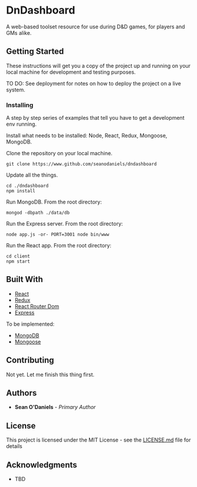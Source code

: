# DnDashboard

A web-based toolset resource for use during D&D games, for players and GMs alike.

## Getting Started

These instructions will get you a copy of the project up and running on your local machine for development and testing purposes.

TO DO: See deployment for notes on how to deploy the project on a live system.

### Installing

A step by step series of examples that tell you have to get a development env running.

Install what needs to be installed: Node, React, Redux, Mongoose, MongoDB.

Clone the repository on your local machine.

```
git clone https://www.github.com/seanodaniels/dndashboard
```

Update all the things.

```
cd ./dndashboard
npm install
```

Run MongoDB. From the root directory:

```
mongod -dbpath ./data/db
```

Run the Express server. From the root directory:

```
node app.js -or- PORT=3001 node bin/www
```

Run the React app. From the root directory:

```
cd client
npm start
```


## Built With

* [React](https://reactjs.org/)
* [Redux](https://redux.js.org/)
* [React Router Dom](https://github.com/reactjs/react-router-redux)
* [Express](https://expressjs.com/)

To be implemented:
* [MongoDB](https://www.mongodb.com/)
* [Mongoose](http://mongoosejs.com/)

## Contributing

Not yet. Let me finish this thing first.

## Authors

* **Sean O'Daniels** - *Primary Author*

## License

This project is licensed under the MIT License - see the [LICENSE.md](LICENSE.md) file for details

## Acknowledgments

* TBD
